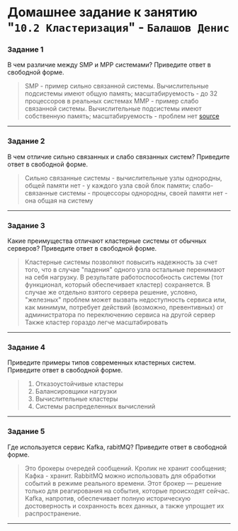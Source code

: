 # Домашнее задание к занятию "`10.2 Кластеризация`" - `Балашов Денис`  
   
### Задание 1
В чем различие между SMP и MPP системами?
Приведите ответ в свободной форме.

>SMP - пример сильно связанной системы. Вычислительные подсистемы имеют общую память; масштабируемость - до 32 процессоров в реальных системах
>MMP - пример слабо связанной системы. Вычислительные подсистемы имеют собственную память; масштабируемость - проблем нет
[source](https://parallel.ru/computers/classes.html)
---

### Задание 2
В чем отличие сильно связанных и слабо связанных систем?
Приведите ответ в свободной форме.

>Сильно связанные системы - вычислительные узлы однородны, общей памяти нет - у каждого узла свой блок памяти; слабо-связанные системы - процессоры однородны, своей памяти нет - она общая на систему
---

### Задание 3
Какие преимущества отличают кластерные системы от обычных серверов?
Приведите ответ в свободной форме.

>Кластерные системы позволяют повысить надежность за счет того, что в случае "падения" одного узла остальные перенимают на себя нагрузку. В результате работоспособность системы (тот функционал, который обеспечивает кластер) сохраняется.
>В случае же отдельно взятого сервера решение, условно, "железных" проблем может вызвать недоступность сервиса или, как минимум, потребует действий (возможно, превентивных) от администратора по переключению сервиса на другой сервер
>Также кластер гораздо легче масштабировать

---
### Задание 4
Приведите примеры типов современных кластерных систем.
Приведите ответ в свободной форме.

>1. Отказоустойчивые кластеры
>2. Балансировщики нагрузки
>3. Вычислительные кластеры
>4. Системы распределенных вычислений
---
### Задание 5
Где используется сервис Kafka, rabitMQ?
Приведите ответ в свободной форме.

>Это брокеры очередей сообщений. Кролик не хранит сообщения; Кафка - хранит.
RabbitMQ можно использовать для обработки событий в режиме реального времени. Этот брокер — решение только для реагирования на события, которые происходят сейчас. Kafka, напротив, обеспечивает полную историческую достоверность и сохранность всех данных, а также упрощает их распространение.
---
